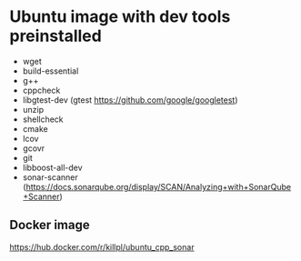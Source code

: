# Ubuntu image with dev tools preinstalled
- wget
- build-essential
- g++
- cppcheck
- libgtest-dev (gtest https://github.com/google/googletest)
- unzip
- shellcheck
- cmake
- lcov
- gcovr
- git
- libboost-all-dev
- sonar-scanner (https://docs.sonarqube.org/display/SCAN/Analyzing+with+SonarQube+Scanner)

## Docker image 
https://hub.docker.com/r/killpl/ubuntu_cpp_sonar
